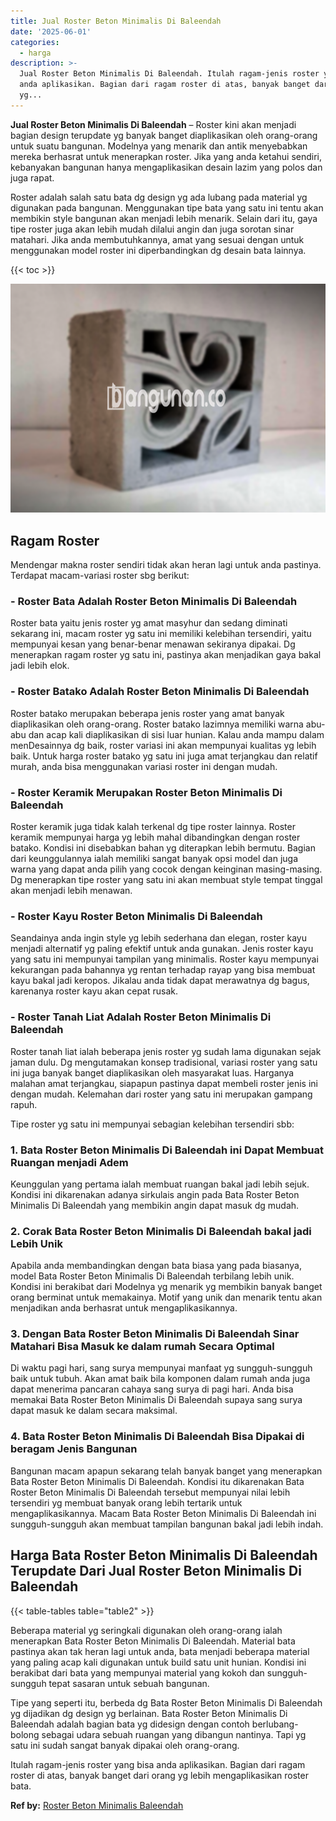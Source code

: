 ```yaml
---
title: Jual Roster Beton Minimalis Di Baleendah
date: '2025-06-01'
categories:
  - harga
description: >-
  Jual Roster Beton Minimalis Di Baleendah. Itulah ragam-jenis roster yang bisa
  anda aplikasikan. Bagian dari ragam roster di atas, banyak banget dari orang
  yg...
---
```


**Jual Roster Beton Minimalis Di Baleendah** – Roster kini akan menjadi bagian design terupdate yg banyak banget diaplikasikan oleh orang-orang untuk suatu bangunan. Modelnya yang menarik dan antik menyebabkan mereka berhasrat untuk menerapkan roster. Jika yang anda ketahui sendiri, kebanyakan bangunan hanya mengaplikasikan desain lazim yang polos dan juga rapat.

Roster adalah salah satu bata dg design yg ada lubang pada material yg digunakan pada bangunan. Menggunakan tipe bata yang satu ini tentu akan membikin style bangunan akan menjadi lebih menarik. Selain dari itu, gaya tipe roster juga akan lebih mudah dilalui angin dan juga sorotan sinar matahari. Jika anda membutuhkannya, amat yang sesuai dengan untuk menggunakan model roster ini diperbandingkan dg desain bata lainnya.

{{< toc >}}

![Jual Roster Beton Minimalis Di Baleendah](/images/bata-roster-minimalis-16.png)

## Ragam Roster

Mendengar makna roster sendiri tidak akan heran lagi untuk anda pastinya. Terdapat macam-variasi roster sbg berikut:

### \- Roster Bata Adalah Roster Beton Minimalis Di Baleendah

Roster bata yaitu jenis roster yg amat masyhur dan sedang diminati sekarang ini, macam roster yg satu ini memiliki kelebihan tersendiri, yaitu mempunyai kesan yang benar-benar menawan sekiranya dipakai. Dg menerapkan ragam roster yg satu ini, pastinya akan menjadikan gaya bakal jadi lebih elok.

### \- Roster Batako Adalah Roster Beton Minimalis Di Baleendah

Roster batako merupakan beberapa jenis roster yang amat banyak diaplikasikan oleh orang-orang. Roster batako lazimnya memiliki warna abu-abu dan acap kali diaplikasikan di sisi luar hunian. Kalau anda mampu dalam menDesainnya dg baik, roster variasi ini akan mempunyai kualitas yg lebih baik. Untuk harga roster batako yg satu ini juga amat terjangkau dan relatif murah, anda bisa menggunakan variasi roster ini dengan mudah.

### \- Roster Keramik Merupakan Roster Beton Minimalis Di Baleendah

Roster keramik juga tidak kalah terkenal dg tipe roster lainnya. Roster keramik mempunyai harga yg lebih mahal dibandingkan dengan roster batako. Kondisi ini disebabkan bahan yg diterapkan lebih bermutu. Bagian dari keunggulannya ialah memiliki sangat banyak opsi model dan juga warna yang dapat anda pilih yang cocok dengan keinginan masing-masing. Dg menerapkan tipe roster yang satu ini akan membuat style tempat tinggal akan menjadi lebih menawan.

### \- Roster Kayu Roster Beton Minimalis Di Baleendah

Seandainya anda ingin style yg lebih sederhana dan elegan, roster kayu menjadi alternatif yg paling efektif untuk anda gunakan. Jenis roster kayu yang satu ini mempunyai tampilan yang minimalis. Roster kayu mempunyai kekurangan pada bahannya yg rentan terhadap rayap yang bisa membuat kayu bakal jadi keropos. Jikalau anda tidak dapat merawatnya dg bagus, karenanya roster kayu akan cepat rusak.

### \- Roster Tanah Liat Adalah Roster Beton Minimalis Di Baleendah

Roster tanah liat ialah beberapa jenis roster yg sudah lama digunakan sejak jaman dulu. Dg mengutamakan konsep tradisional, variasi roster yang satu ini juga banyak banget diaplikasikan oleh masyarakat luas. Harganya malahan amat terjangkau, siapapun pastinya dapat membeli roster jenis ini dengan mudah. Kelemahan dari roster yang satu ini merupakan gampang rapuh.

Tipe roster yg satu ini mempunyai sebagian kelebihan tersendiri sbb:

### 1\. Bata Roster Beton Minimalis Di Baleendah ini Dapat Membuat Ruangan menjadi Adem

Keunggulan yang pertama ialah membuat ruangan bakal jadi lebih sejuk. Kondisi ini dikarenakan adanya sirkulais angin pada Bata Roster Beton Minimalis Di Baleendah yang membikin angin dapat masuk dg mudah.

### 2\. Corak Bata Roster Beton Minimalis Di Baleendah bakal jadi Lebih Unik

Apabila anda membandingkan dengan bata biasa yang pada biasanya, model Bata Roster Beton Minimalis Di Baleendah terbilang lebih unik. Kondisi ini berakibat dari Modelnya yg menarik yg membikin banyak banget orang berminat untuk memakainya. Motif yang unik dan menarik tentu akan menjadikan anda berhasrat untuk mengaplikasikannya.

### 3\. Dengan Bata Roster Beton Minimalis Di Baleendah Sinar Matahari Bisa Masuk ke dalam rumah Secara Optimal

Di waktu pagi hari, sang surya mempunyai manfaat yg sungguh-sungguh baik untuk tubuh. Akan amat baik bila komponen dalam rumah anda juga dapat menerima pancaran cahaya sang surya di pagi hari. Anda bisa memakai Bata Roster Beton Minimalis Di Baleendah supaya sang surya dapat masuk ke dalam secara maksimal.

### 4\. Bata Roster Beton Minimalis Di Baleendah Bisa Dipakai di beragam Jenis Bangunan

Bangunan macam apapun sekarang telah banyak banget yang menerapkan Bata Roster Beton Minimalis Di Baleendah. Kondisi itu dikarenakan Bata Roster Beton Minimalis Di Baleendah tersebut mempunyai nilai lebih tersendiri yg membuat banyak orang lebih tertarik untuk mengaplikasikannya. Macam Bata Roster Beton Minimalis Di Baleendah ini sungguh-sungguh akan membuat tampilan bangunan bakal jadi lebih indah.

## Harga Bata Roster Beton Minimalis Di Baleendah Terupdate Dari Jual Roster Beton Minimalis Di Baleendah

{{< table-tables table="table2" >}}

Beberapa material yg seringkali digunakan oleh orang-orang ialah menerapkan Bata Roster Beton Minimalis Di Baleendah. Material bata pastinya akan tak heran lagi untuk anda, bata menjadi beberapa material yang paling acap kali digunakan untuk build satu unit hunian. Kondisi ini berakibat dari bata yang mempunyai material yang kokoh dan sungguh-sungguh tepat sasaran untuk sebuah bangunan.

Tipe yang seperti itu, berbeda dg Bata Roster Beton Minimalis Di Baleendah yg dijadikan dg design yg berlainan. Bata Roster Beton Minimalis Di Baleendah adalah bagian bata yg didesign dengan contoh berlubang-bolong sebagai udara sebuah ruangan yang dibangun nantinya. Tapi yg satu ini sudah sangat banyak dipakai oleh orang-orang.

Itulah ragam-jenis roster yang bisa anda aplikasikan. Bagian dari ragam roster di atas, banyak banget dari orang yg lebih mengaplikasikan roster bata.

**Ref by:** [Roster Beton Minimalis Baleendah](https://id.wikipedia.org/wiki/Roster)
